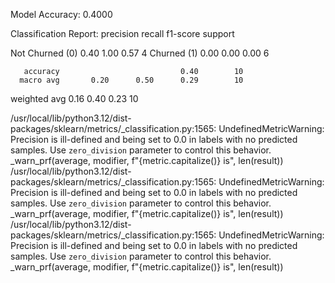 Model Accuracy: 0.4000

Classification Report:
                 precision    recall  f1-score   support

Not Churned (0)       0.40      1.00      0.57         4
    Churned (1)       0.00      0.00      0.00         6

       accuracy                           0.40        10
      macro avg       0.20      0.50      0.29        10
   weighted avg       0.16      0.40      0.23        10

/usr/local/lib/python3.12/dist-packages/sklearn/metrics/_classification.py:1565: UndefinedMetricWarning: Precision is ill-defined and being set to 0.0 in labels with no predicted samples. Use `zero_division` parameter to control this behavior.
  _warn_prf(average, modifier, f"{metric.capitalize()} is", len(result))
/usr/local/lib/python3.12/dist-packages/sklearn/metrics/_classification.py:1565: UndefinedMetricWarning: Precision is ill-defined and being set to 0.0 in labels with no predicted samples. Use `zero_division` parameter to control this behavior.
  _warn_prf(average, modifier, f"{metric.capitalize()} is", len(result))
/usr/local/lib/python3.12/dist-packages/sklearn/metrics/_classification.py:1565: UndefinedMetricWarning: Precision is ill-defined and being set to 0.0 in labels with no predicted samples. Use `zero_division` parameter to control this behavior.
  _warn_prf(average, modifier, f"{metric.capitalize()} is", len(result))
